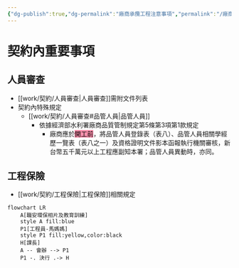 ```yaml
---
{"dg-publish":true,"dg-permalink":"廠商承攬工程注意事項","permalink":"/廠商承攬工程注意事項/"}
---
```



# 契約內重要事項

## 人員審查
- [[work/契約/人員審查\|人員審查]]需附文件列表
- 契約內特殊規定
	- [[work/契約/人員審查#品管人員\|品管人員]]
		- 依據經濟部水利署廠商品質管制規定第5條第3項第1款規定
			- 廠商應於<mark style="background: #FF5582A6;">開工前</mark>，將品管人員登錄表（表八）、品管人員相關學經歷一覽表（表八之一）及資格證明文件影本函報執行機關審核，新台幣五千萬元以上工程應副知本署；品管人員異動時，亦同。

## 工程保險
- [[work/契約/工程保險\|工程保險]]相關規定



```mermaid
flowchart LR 
	A[職安環保相片及教育訓練] 
	style A fill:blue 
	P1[工程員-馬媽媽] 
	style P1 fill:yellow,color:black 
	H[課長] 
	A -- 會辦 --> P1 
	P1 -. 決行 .-> H
```